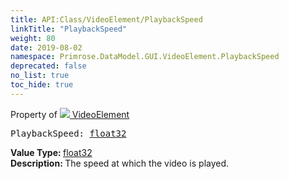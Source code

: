 ```yaml
---
title: API:Class/VideoElement/PlaybackSpeed
linkTitle: "PlaybackSpeed"
weight: 80
date: 2019-08-02
namespace: Primrose.DataModel.GUI.VideoElement.PlaybackSpeed
deprecated: false
no_list: true
toc_hide: true
---
```

Property of <a href="/docs/api-reference/Class/VideoElement"><img src="/icons/silk/frame.png"/>&nbsp;VideoElement</a>
<pre class="method-declaration">
PlaybackSpeed: <a class="type" href="/docs/api-reference/System/Primitives#single">float32</a></pre>
<b>Value Type: </b>
<a class="type" href="/docs/api-reference/System/Primitives#single">float32</a>
<br/>
<b>Description: </b>
The speed at which the video is played.


